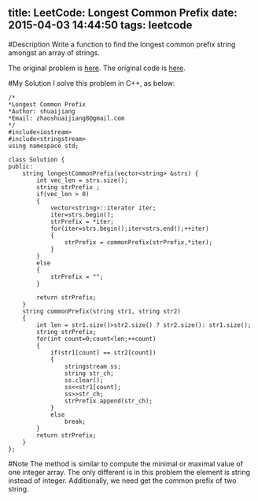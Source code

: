 title: LeetCode: Longest Common Prefix
date: 2015-04-03 14:44:50
tags: leetcode
---

#Description
Write a function to find the longest common prefix string amongst an array of strings.

The original problem is [here](https://leetcode.com/problems/longest-common-prefix/ "Problem").
The original code is [here](https://github.com/shuaijiang/LeetCode/blob/master/LongestCommonPrefix.cpp "Code").

<!--more-->

#My Solution
I solve this problem in C++, as below:

	/*
	*Longest Common Prefix 
	*Author: shuaijiang
	*Email: zhaoshuaijiang8@gmail.com
	*/
	#include<iostream>
	#include<stringstream>
	using namespace std;
	
	class Solution {
	public:
	    string longestCommonPrefix(vector<string> &strs) {
	        int vec_len = strs.size();
			string strPrefix ;
			if(vec_len > 0)
			{
				vector<string>::iterator iter;
				iter=strs.begin();
				strPrefix = *iter;
				for(iter=strs.begin();iter<strs.end();++iter)
		        {
		        	strPrefix = commonPrefix(strPrefix,*iter);
		        }
			} 
			else
			{
				strPrefix = "";
			}
	
	        return strPrefix;
	    }
	    string commonPrefix(string str1, string str2)
		{
			int len = str1.size()>str2.size() ? str2.size(): str1.size();
			string strPrefix;
			for(int count=0;count<len;++count)
			{
				if(str1[count] == str2[count])
				{
					stringstream ss;
					string str_ch;
					ss.clear();
					ss<<str1[count];
					ss>>str_ch;
					strPrefix.append(str_ch);	
				}
				else
					break;
			}
			return strPrefix;
		} 
	};

#Note
The method is similar to compute the minimal or maximal value of one integer array. The only different is in this problem the element is string instead of integer. Additionally, we need get the common prefix of two string. 
